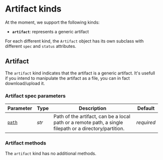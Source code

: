 # Artifact kinds

At the moment, we support the following kinds:

- **`artifact`**: represents a generic artifact

For each different kind, the `Artifact` object has its own subclass with different `spec` and `status` attributes.

## Artifact

The `artifact` kind indicates that the artifact is a generic artifact. It's usefull if you intend to manipulate the artifact as a file, you can in fact download/upload it.

### Artifact spec parameters

| Parameter | Type | Description | Default |
| --- | --- | --- | --- |
| [`path`](../../configuration/paths/overview.md#entity-paths) | *str* | Path of the artifact, can be a local path or a remote path, a single filepath or a directory/partition. | *required* |

### Artifact methods

The `artifact` kind has no additional methods.
